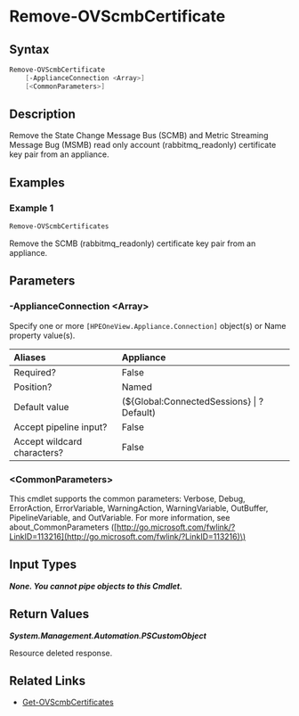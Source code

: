 ﻿---
description: Remove State Change Message Bus certificate from appliance.
---

# Remove-OVScmbCertificate

## Syntax

```powershell
Remove-OVScmbCertificate
    [-ApplianceConnection <Array>]
    [<CommonParameters>]
```

## Description

Remove the State Change Message Bus (SCMB) and Metric Streaming Message Bug (MSMB) read only account (rabbitmq_readonly) certificate key pair from an appliance.

## Examples

###  Example 1 

```powershell
Remove-OVScmbCertificates
```

Remove the SCMB (rabbitmq_readonly) certificate key pair from an appliance.

## Parameters

### -ApplianceConnection &lt;Array&gt;

Specify one or more `[HPEOneView.Appliance.Connection]` object(s) or Name property value(s).

| Aliases | Appliance |
| :--- | :--- |
| Required? | False |
| Position? | Named |
| Default value | (${Global:ConnectedSessions} &vert; ? Default) |
| Accept pipeline input? | False |
| Accept wildcard characters? | False |

### &lt;CommonParameters&gt;

This cmdlet supports the common parameters: Verbose, Debug, ErrorAction, ErrorVariable, WarningAction, WarningVariable, OutBuffer, PipelineVariable, and OutVariable. For more information, see about\_CommonParameters \([http://go.microsoft.com/fwlink/?LinkID=113216](http://go.microsoft.com/fwlink/?LinkID=113216)\)

## Input Types

_**None.  You cannot pipe objects to this Cmdlet.**_

## Return Values

_**System.Management.Automation.PSCustomObject**_

Resource deleted response.

## Related Links

* [Get-OVScmbCertificates](get-ovscmbcertificates.md)
